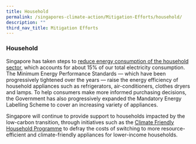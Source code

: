 ```yaml
---
title: Household
permalink: /singapores-climate-action/Mitigation-Efforts/household/
description: ""
third_nav_title: Mitigation Efforts
---
```

### Household

Singapore has taken steps to [reduce energy consumption of the household sector](https://www.nea.gov.sg/our-services/climate-change-energy-efficiency/energy-efficiency/household-sector/), which accounts for about 15% of our total electricity consumption. The Minimum Energy Performance Standards — which have been progressively tightened over the years — raise the energy efficiency of household appliances such as refrigerators, air-conditioners, clothes dryers and lamps. To help consumers make more informed purchasing decisions, the Government has also progressively expanded the Mandatory Energy Labelling Scheme to cover an increasing variety of appliances.

Singapore will continue to provide support to households impacted by the low-carbon transition, through initiatives such as the [Climate Friendly Household Programme](https://www.climate-friendly-households.gov.sg) to defray the costs of switching to more resource-efficient and climate-friendly appliances for lower-income households.